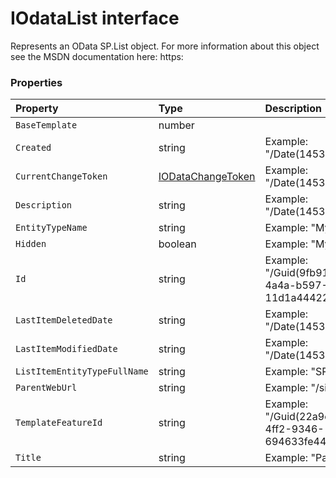 # IOdataList interface



Represents an OData SP.List object. For more information about this object 
see the MSDN documentation here: 
https:




### Properties

| Property	   | Type	| Description|
|:-------------|:-------|:-----------|
|`BaseTemplate`      | number |  |
|`Created`      | string | Example: "/Date(1453294804000)/" |
|`CurrentChangeToken`      | [IODataChangeToken](IODataChangeToken.md) | Example: "/Date(1453294804000)/" |
|`Description`      | string | Example: "/Date(1453294804000)/" |
|`EntityTypeName`      | string | Example: "MyListTitleList" |
|`Hidden`      | boolean | Example: "MyListTitleList" |
|`Id`      | string | Example: "/Guid(9fb9199b-65f2-4a4a-b597-11d1a44422c1)/" |
|`LastItemDeletedDate`      | string | Example: "/Date(1453294809000)/" |
|`LastItemModifiedDate`      | string | Example: "/Date(1453294809000)/" |
|`ListItemEntityTypeFullName`      | string | Example: "SP |
|`ParentWebUrl`      | string | Example: "/sites/PubSite" |
|`TemplateFeatureId`      | string | Example: "/Guid(22a9ef51-737b-4ff2-9346-694633fe4416)/" |
|`Title`      | string | Example: "Pages" |





